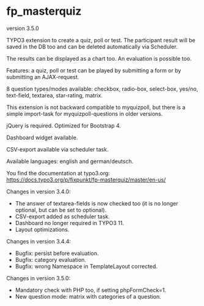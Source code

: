 # fp_masterquiz

version 3.5.0

TYPO3 extension to create a quiz, poll or test. The participant result will be saved in the DB too and can be deleted automatically via Scheduler.

The results can be displayed as a chart too. An evaluation is possible too.

Features: a quiz, poll or test can be played by submitting a form or by submitting an AJAX-request.

8 question types/modes available: checkbox, radio-box, select-box, yes/no, text-field, textarea, star-rating, matrix.

This extension is not backward compatible to myquizpoll, but there is a simple import-task for myquizpoll-questions in older versions.

jQuery is required. Optimized for Bootstrap 4.

Dashboard widget available.

CSV-export available via scheduler task.

Available languages: english and german/deutsch.

You find the documentation at typo3.org: https://docs.typo3.org/p/fixpunkt/fp-masterquiz/master/en-us/


Changes in version 3.4.0:
- The answer of textarea-fields is now checked too (it is no longer optional, but can be set to optional).
- CSV-export added as scheduler task.
- Dashboard no longer required in TYPO3 11.
- Layout optimizations.

Changes in version 3.4.4:
- Bugfix: persist before evaluation.
- Bugfix: category evaluation.
- Bugfix: wrong Namespace in TemplateLayout corrected.

Changes in version 3.5.0:
- Mandatory check with PHP too, if setting phpFormCheck=1.
- New question mode: matrix with categories of a question.